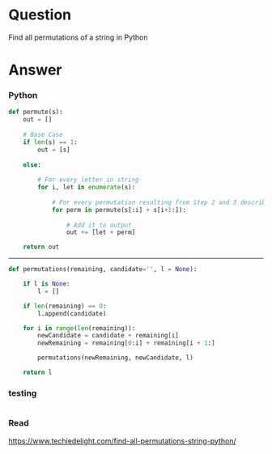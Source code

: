 # Question
Find all permutations of a string in Python
# Answer
### Python
```python
def permute(s):
    out = []
    
    # Base Case
    if len(s) == 1:
        out = [s]
        
    else:
        
        # For every letter in string
        for i, let in enumerate(s):
            
            # For every permutation resulting from Step 2 and 3 described above
            for perm in permute(s[:i] + s[i+1:]):
                
                # Add it to output
                out += [let + perm]

    return out
```
---

```python
def permutations(remaining, candidate='', l = None):

    if l is None:
        l = []

    if len(remaining) == 0:
        l.append(candidate)

    for i in range(len(remaining)):
        newCandidate = candidate + remaining[i]
        newRemaining = remaining[0:i] + remaining[i + 1:]

        permutations(newRemaining, newCandidate, l)

    return l
```

### testing

```python
```

### Read
https://www.techiedelight.com/find-all-permutations-string-python/